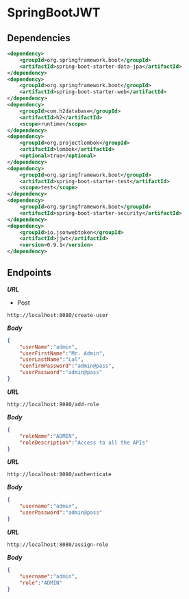 # SpringBootJWT

## Dependencies

```xml
<dependency>
	<groupId>org.springframework.boot</groupId>
	<artifactId>spring-boot-starter-data-jpa</artifactId>
</dependency>
<dependency>
	<groupId>org.springframework.boot</groupId>
	<artifactId>spring-boot-starter-web</artifactId>
</dependency>
<dependency>
	<groupId>com.h2database</groupId>
	<artifactId>h2</artifactId>
	<scope>runtime</scope>
</dependency>
<dependency>
	<groupId>org.projectlombok</groupId>
	<artifactId>lombok</artifactId>
	<optional>true</optional>
</dependency>
<dependency>
	<groupId>org.springframework.boot</groupId>
	<artifactId>spring-boot-starter-test</artifactId>
	<scope>test</scope>
</dependency>
<dependency>
	<groupId>org.springframework.boot</groupId>
	<artifactId>spring-boot-starter-security</artifactId>
</dependency>
<dependency>
	<groupId>io.jsonwebtoken</groupId>
	<artifactId>jjwt</artifactId>
	<version>0.9.1</version>
</dependency>
```
## Endpoints

**_URL_**  

+ Post

```url
http://localhost:8080/create-user
```
**_Body_**
```json
{
    "userName":"admin",
    "userFirstName":"Mr. Admin",
    "userLastName":"Lal",
    "confirmPassword":"admin@pass",
    "userPassword":"admin@pass"
}
```
**_URL_**
```url
http://localhost:8080/add-role
```
**_Body_**
```json
{
    "roleName":"ADMIN",
    "roleDescription":"Access to all the APIs"
}
```
**_URL_**
```url
http://localhost:8080/authenticate
```
**_Body_**
```json
{
    "username":"admin",
    "userPassword":"admin@pass"
}
```
**_URL_**
```url
http://localhost:8080/assign-role
```
**_Body_**
```json
{
    "username":"admin",
    "role":"ADMIN"
}
```
